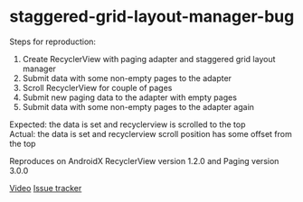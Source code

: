 # staggered-grid-layout-manager-bug

Steps for reproduction:
1. Create RecyclerView with paging adapter and staggered grid layout manager
2. Submit data with some non-empty pages to the adapter
3. Scroll RecyclerView for couple of pages
4. Submit new paging data to the adapter with empty pages
5. Submit data with some non-empty pages to the adapter again

Expected: the data is set and recyclerview is scrolled to the top  
Actual: the data is set and recyclerview scroll position has some offset from the top

Reproduces on AndroidX RecyclerView version 1.2.0 and Paging version 3.0.0

[Video](https://drive.google.com/file/d/18NYm4Z4AzatIdxJGXGiA2h0B9bZkbklK/view?usp=sharing)
[Issue tracker](https://issuetracker.google.com/issues/193051321)
